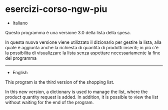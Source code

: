 # esercizi-corso-ngw-piu

- Italiano

Questo programma è una versione 3.0 della lista della spesa.

In questa nuova versione viene utilizzato il dizionario per gestire la lista, alla quale è aggiunta anche la richiesta di quantità di prodotti inseriti; in più c'è la possibilita di visualizzare la lista senza aspettare necessariamente la fine del programma

---------------------------------------------------------------

- English

This program is the third version of the shopping list. 

In this new version, a dictionary is used to manage the list, where the product quantity request is added. In addition, it is possible to view the list without waiting for the end of the program.